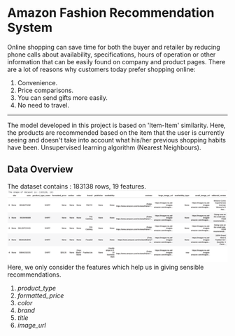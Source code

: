 # Amazon Fashion Recommendation System

Online shopping can save time for both the buyer and retailer by reducing phone calls about availability, specifications, hours of operation or other information that can be easily found on company and product pages. There are a lot of reasons why customers today prefer shopping online:

1) Convenience.
2) Price comparisons.
3) You can send gifts more easily.
4) No need to travel.

---

The model developed in this project is based on 'Item-Item' similarity. Here, the products are recommended
based on the item that the user is currently seeing and doesn't take into account what his/her previous shopping habits have been. Unsupervised learning algorithm (Nearest Neighbours).

## Data Overview

The dataset contains : 183138 rows, 19 features.
![1](data1.PNG)
Here, we only consider the features which help us in giving sensible recommendations.

1) _product_type_ 
2) _formatted_price_
3) _color_
4) _brand_ 
5) _title_
6) _image_url_
